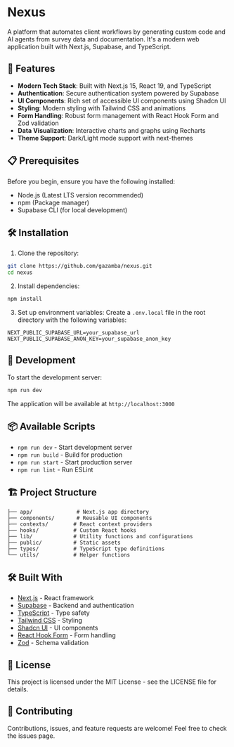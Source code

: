 # Nexus

A platform that automates client workflows by generating custom code and AI agents from survey data and documentation. It's a modern web application built with Next.js, Supabase, and TypeScript.

## 🚀 Features

- **Modern Tech Stack**: Built with Next.js 15, React 19, and TypeScript
- **Authentication**: Secure authentication system powered by Supabase
- **UI Components**: Rich set of accessible UI components using Shadcn UI
- **Styling**: Modern styling with Tailwind CSS and animations
- **Form Handling**: Robust form management with React Hook Form and Zod validation
- **Data Visualization**: Interactive charts and graphs using Recharts
- **Theme Support**: Dark/Light mode support with next-themes

## 📋 Prerequisites

Before you begin, ensure you have the following installed:
- Node.js (Latest LTS version recommended)
- npm (Package manager)
- Supabase CLI (for local development)

## 🛠️ Installation

1. Clone the repository:
```bash
git clone https://github.com/gazamba/nexus.git
cd nexus
```

2. Install dependencies:
```bash
npm install
```

3. Set up environment variables:
Create a `.env.local` file in the root directory with the following variables:
```env
NEXT_PUBLIC_SUPABASE_URL=your_supabase_url
NEXT_PUBLIC_SUPABASE_ANON_KEY=your_supabase_anon_key
```

## 🚀 Development

To start the development server:

```bash
npm run dev
```

The application will be available at `http://localhost:3000`

## 📦 Available Scripts

- `npm run dev` - Start development server
- `npm run build` - Build for production
- `npm run start` - Start production server
- `npm run lint` - Run ESLint

## 🏗️ Project Structure

```
├── app/              # Next.js app directory
├── components/       # Reusable UI components
├── contexts/        # React context providers
├── hooks/           # Custom React hooks
├── lib/             # Utility functions and configurations
├── public/          # Static assets
├── types/           # TypeScript type definitions
└── utils/           # Helper functions
```

## 🛠️ Built With

- [Next.js](https://nextjs.org/) - React framework
- [Supabase](https://supabase.com/) - Backend and authentication
- [TypeScript](https://www.typescriptlang.org/) - Type safety
- [Tailwind CSS](https://tailwindcss.com/) - Styling
- [Shadcn UI](https://www.radix-ui.com/) - UI components
- [React Hook Form](https://react-hook-form.com/) - Form handling
- [Zod](https://zod.dev/) - Schema validation

## 📝 License

This project is licensed under the MIT License - see the LICENSE file for details.

## 🤝 Contributing

Contributions, issues, and feature requests are welcome! Feel free to check the issues page.
